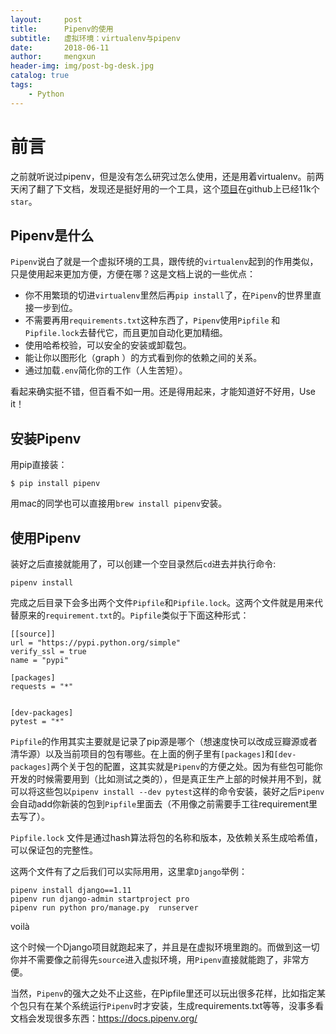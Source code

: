 ```yaml
---
layout:     post
title:      Pipenv的使用
subtitle:   虚拟环境：virtualenv与pipenv
date:       2018-06-11
author:     mengxun
header-img: img/post-bg-desk.jpg
catalog: true
tags:
    - Python
---
```



# 前言

之前就听说过pipenv，但是没有怎么研究过怎么使用，还是用着virtualenv。前两天闲了翻了下文档，发现还是挺好用的一个工具，这个[项目](https://github.com/pypa/pipenv)在github上已经11k个`star`。

## Pipenv是什么

`Pipenv`说白了就是一个虚拟环境的工具，跟传统的`virtualenv`起到的作用类似，只是使用起来更加方便，方便在哪？这是文档上说的一些优点：
- 你不用繁琐的切进`virtualenv`里然后再`pip install`了，在`Pipenv`的世界里直接一步到位。
- 不需要再用`requirements.txt`这种东西了，`Pipenv`使用`Pipfile` 和`Pipfile.lock`去替代它，而且更加自动化更加精细。
- 使用哈希校验，可以安全的安装或卸载包。
- 能让你以图形化（graph ）的方式看到你的依赖之间的关系。
- 通过加载`.env`简化你的工作（人生苦短）。

看起来确实挺不错，但百看不如一用。还是得用起来，才能知道好不好用，Use it！

## 安装Pipenv

用pip直接装：

```
$ pip install pipenv
```

用mac的同学也可以直接用`brew install pipenv`安装。

## 使用Pipenv

装好之后直接就能用了，可以创建一个空目录然后`cd`进去并执行命令:

```
pipenv install
```

完成之后目录下会多出两个文件`Pipfile`和`Pipfile.lock`。这两个文件就是用来代替原来的`requirement.txt`的。`Pipfile`类似于下面这种形式：
```
[[source]]
url = "https://pypi.python.org/simple"
verify_ssl = true
name = "pypi"

[packages]
requests = "*"


[dev-packages]
pytest = "*"
```

`Pipfile`的作用其实主要就是记录了pip源是哪个（想速度快可以改成豆瓣源或者清华源）以及当前项目的包有哪些。在上面的例子里有`[packages]`和`[dev-packages]`两个关于包的配置，这其实就是`Pipenv`的方便之处。因为有些包可能你开发的时候需要用到（比如测试之类的），但是真正生产上部的时候并用不到，就可以将这些包以`pipenv install --dev pytest`这样的命令安装，装好之后`Pipenv`会自动add你新装的包到`Pipfile`里面去（不用像之前需要手工往requirement里去写了）。

`Pipfile.lock` 文件是通过hash算法将包的名称和版本，及依赖关系生成哈希值，可以保证包的完整性。

这两个文件有了之后我们可以实际用用，这里拿`Django`举例：

```
pipenv install django==1.11
pipenv run django-admin startproject pro
pipenv run python pro/manage.py  runserver
```

voilà

这个时候一个Django项目就跑起来了，并且是在虚拟环境里跑的。而做到这一切你并不需要像之前得先`source`进入虚拟环境，用`Pipenv`直接就能跑了，非常方便。

当然，`Pipenv`的强大之处不止这些，在Pipfile里还可以玩出很多花样，比如指定某个包只有在某个系统运行`Pipenv`时才安装，生成requirements.txt等等，没事多看文档会发现很多东西：https://docs.pipenv.org/


